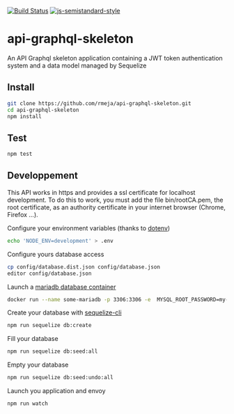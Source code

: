 [![Build Status](https://travis-ci.org/rmeja/api-graphql-skeleton.svg?branch=master)](https://travis-ci.org/rmeja/api-graphql-skeleton) [![js-semistandard-style](https://img.shields.io/badge/code%20style-semistandard-brightgreen.svg?style=flat-square)](https://github.com/Flet/semistandard)

# api-graphql-skeleton

An API Graphql skeleton application containing a JWT token authentication system and a data model managed by Sequelize

## Install
```bash
git clone https://github.com/rmeja/api-graphql-skeleton.git
cd api-graphql-skeleton
npm install
```

## Test
```bash
npm test
```

## Developpement
This API works in https and provides a ssl certificate for localhost development. To do this to work, you must add the file bin/rootCA.pem, the root certificate, as an authority certificate in your internet browser (Chrome, Firefox ...).

Configure your environment variables (thanks to [dotenv](https://github.com/motdotla/dotenv))
```bash
echo 'NODE_ENV=development' > .env
```

Configure yours database access
```bash
cp config/database.dist.json config/database.json
editor config/database.json
```

Launch a [mariadb database container](https://hub.docker.com/_/mariadb/) 
```bash
docker run --name some-mariadb -p 3306:3306 -e  MYSQL_ROOT_PASSWORD=my-secret-pw -d mariadb
```

Create your database with [sequelize-cli](https://github.com/sequelize/cli)
```bash
npm run sequelize db:create
```

Fill your database
```bash
npm run sequelize db:seed:all
```

Empty your database
```bash
npm run sequelize db:seed:undo:all
```

Launch you application and envoy
```bash
npm run watch
```
